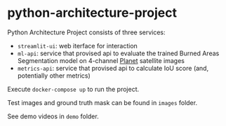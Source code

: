 # python-architecture-project
Python Architecture Project consists of three services: 
- `streamlit-ui`: web iterface for interaction
- `ml-api`: service that provised api to evaluate the trained Burned Areas Segmentation model on 4-channel [Planet](https://www.planet.com/) satellite images
- `metrics-api`: service that provised api to calculate IoU score (and, potentially other metrics)

Execute `docker-compose up` to run the project.

Test images and ground truth mask can be found in `images` folder.

See demo videos in `demo` folder.

